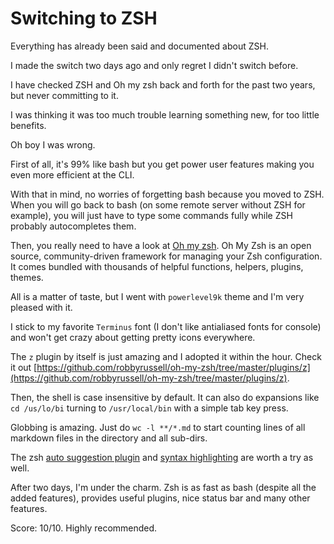 # Switching to ZSH

Everything has already been said and documented about ZSH.

I made the switch two days ago and only regret I didn't switch before.

I have checked ZSH and Oh my zsh back and forth for the past two years, but never committing to it.

I was thinking it was too much trouble learning something new, for too little benefits.

Oh boy I was wrong.

First of all, it's 99% like bash but you get power user features making you even more efficient at the CLI.

With that in mind, no worries of forgetting bash because you moved to ZSH. When you will go back to bash (on some remote server without ZSH for example), you will just have to type some commands fully while ZSH probably autocompletes them.

Then, you really need to have a look at [Oh my zsh](https://ohmyz.sh/). Oh My Zsh is an open source, community-driven framework for managing your Zsh configuration. It comes bundled with thousands of helpful functions, helpers, plugins, themes.

All is a matter of taste, but I went with `powerlevel9k` theme and I'm very pleased with it.

I stick to my favorite `Terminus` font (I don't like antialiased fonts for console) and won't get crazy about getting pretty icons everywhere.

The `z` plugin by itself is just amazing and I adopted it within the hour. Check it out [https://github.com/robbyrussell/oh-my-zsh/tree/master/plugins/z](https://github.com/robbyrussell/oh-my-zsh/tree/master/plugins/z).

Then, the shell is case insensitive by default. It can also do expansions like `cd /us/lo/bi` turning to `/usr/local/bin` with a simple tab key press.

Globbing is amazing. Just do `wc -l **/*.md` to start counting lines of all markdown files in the directory and all sub-dirs.

The zsh [auto suggestion plugin](https://github.com/zsh-users/zsh-autosuggestions) and [syntax highlighting](https://github.com/zsh-users/zsh-syntax-highlighting) are worth a try as well.

After two days, I'm under the charm. Zsh is as fast as bash (despite all the added features), provides useful plugins, nice status bar and many other features.

Score: 10/10. Highly recommended.